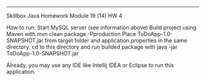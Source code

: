 ****
Skillbox Java Homework Module 19  (14) HW 4


How to run:
Start MySQL server (see information above)
Build project using Maven with mvn clean package -Pproduction
Place ToDoApp-1.0-SNAPSHOT.jar from target folder and application.properties in the same directory.
cd to this directory and run builded package with java -jar ToDoApp-1.0-SNAPSHOT.jar


Already, you may use any IDE like Intellij IDEA or Eclipse to run this application.